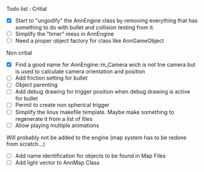 
Todo list : 
Critial
- [X] Start to "ungodify" the AnnEngine class by removing everything that has something to do with bullet and collision testing from it.
- [ ] Simplify the "timer" mess in AnnEngine
- [ ] Need a proper object factory for class like AnnGameObject

Non critial
- [X] Find a good name for AnnEngine::m_Camera wich is not tne camera but is used to calculate camera orientation and position
- [ ] Add friction setting for bullet
- [ ] Object parenting
- [ ] Add debug drawing for trigger position when debug drawing is active for bullet
- [ ] Permit to create non spherical trigger
- [ ] Simplify the linux makefile template. Maybe make something to regenerate it from a list of files
- [ ] Allow playing multiple animations

Will probably not be added to the engine (map system has to be redone from scratch...)
- [ ] Add name identification for objects to be found in Map Files
- [ ] Add light vector to AnnMap Class